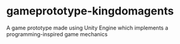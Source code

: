 # gameprototype-kingdomagents
A game prototype made using Unity Engine which implements a programming-inspired game mechanics 
